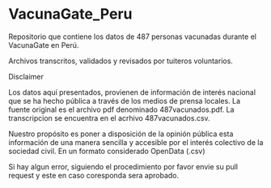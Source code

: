 # VacunaGate_Peru

Repositorio que contiene los datos de 487 personas vacunadas durante el VacunaGate en Perú.

Archivos transcritos, validados y revisados por tuiteros voluntarios.


Disclaimer

Los datos aquí presentados, provienen de información de interés nacional que se ha hecho pública a través de los medios de prensa locales. La fuente original es el archivo pdf denominado 487vacunados.pdf. La transcripcion se encuentra en el acrhivo 487vacunados.csv.

Nuestro propósito es poner a disposición de la opinión pública esta información de una manera sencilla y accesible por el interés colectivo de la sociedad civil. En un formato considerado OpenData (.csv)

Si hay algun error, siguiendo el procedimiento por favor envie su pull request y este en caso coresponda sera aprobado.
